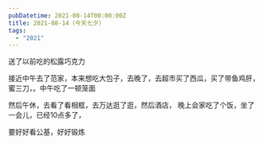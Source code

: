 ```yaml
---
pubDatetime: 2021-08-14T00:00:00Z
title: 2021-08-14（今天七夕）
tags:
  - "2021"
---
```


送了以前吃的松露巧克力

接近中午去了范家，本来想吃大包子，去晚了，去超市买了西瓜，买了带鱼鸡肝，蜜三刀，。中午吃了一顿笼面

然后午休，去看了看相框，去万达逛了逛，然后酒店，
晚上会家吃了个饭，坐了一会儿，已经10点多了，

要好好看公基，好好锻炼

